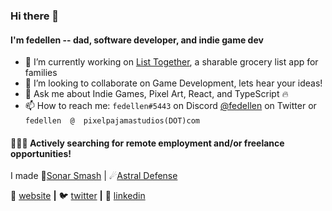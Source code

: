 ### Hi there 👋

#### I'm fedellen -- dad, software developer, and indie game dev

<!--
**fedellen/fedellen** is a ✨ _special_ ✨ repository because its `README.md` (this file) appears on your GitHub profile.
-->

- 🔭 I’m currently working on [List Together][listTogether], a sharable grocery list app for families
- 👯 I’m looking to collaborate on Game Development, lets hear your ideas!
- 💬 Ask me about Indie Games, Pixel Art, React, and TypeScript 🔥
- 📫 How to reach me: `fedellen#5443` on Discord [@fedellen][twitter] on Twitter or `fedellen  @  pixelpajamastudios(DOT)com` 

#### 👨🏼‍💻 Actively searching for remote employment and/or freelance opportunities!

I made 🐬[Sonar Smash][sonarSmash] | ☄[Astral Defense][astralDefense]

🏡 [website][website] **|** 
🐦 [twitter][twitter] **|** 
👔 [linkedin][linkedin]

[website]: https://pixelpajamastudios.com/fedellen.html
[twitter]: https://twitter.com/fedellen
[linkedin]: https://www.linkedin.com/in/derek-sonnenberg-5b47991b6/
[sonarSmash]: https://pixelpajamastudios.com/sonarsmash.html
[astralDefense]: https://pixelpajamastudios.com/astraldefense.html
[listTogether]: https://github.com/fedellen/list-together
